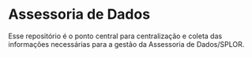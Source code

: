 # Assessoria de Dados

Esse repositório é o ponto central para centralização e coleta das informações necessárias para a gestão da Assessoria de Dados/SPLOR.

